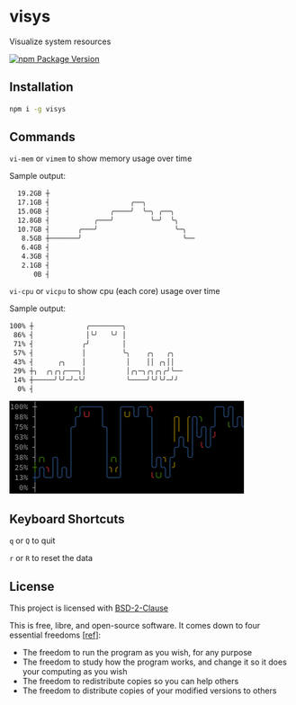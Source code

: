 # visys

Visualize system resources

[![npm Package Version](https://img.shields.io/npm/v/visys.svg?maxAge=2592000)](https://www.npmjs.com/package/visys)

## Installation

```bash
npm i -g visys
```

## Commands

`vi-mem` or `vimem` to show memory usage over time

Sample output:

```
  19.2GB ┼
  17.1GB ┤                    ╭──╮
  15.0GB ┤               ╭────╯  ╰─╮ ╭──╮
  12.8GB ┤           ╭───╯         ╰─╯  ╰╮
  10.7GB ┤       ╭───╯                   ╰─╮
   8.5GB ┼───────╯                         ╰──
   6.4GB ┤
   4.3GB ┤
   2.1GB ┤
      0B ┤
```

`vi-cpu` or `vicpu` to show cpu (each core) usage over time

Sample output:

```
100% ┼             ╭────────╮
 86% ┤             │╰╯   ╰╯ │
 71% ┤            ╭╯        │
 57% ┤            │         ╰╮    ╭╮   ╭╮
 43% ┤      ╭╮    │          │    ││ ╭╮││
 29% ┼╮  ╭╮╭╮╭───╮│          │╭╮─╮╭╮╭╮╭╯╰──
 14% ┼─────╯╰╯─╯─╰╯          ╰────╯╰╯╰╯─╯╯
  0% ┤
```

![screenshot of vi-cpu output showing multiple cpu cores usage with colorful ascii-chart](docs/cpu.png 'Each color represent a cpu core')

## Keyboard Shortcuts

`q` or `Q` to quit

`r` or `R` to reset the data

## License

This project is licensed with [BSD-2-Clause](./LICENSE)

This is free, libre, and open-source software. It comes down to four essential freedoms [[ref]](https://seirdy.one/2021/01/27/whatsapp-and-the-domestication-of-users.html#fnref:2):

- The freedom to run the program as you wish, for any purpose
- The freedom to study how the program works, and change it so it does your computing as you wish
- The freedom to redistribute copies so you can help others
- The freedom to distribute copies of your modified versions to others
